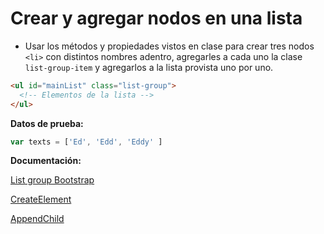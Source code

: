 # Crear y agregar nodos en una lista 

- Usar los métodos y propiedades vistos en clase para crear tres nodos `<li>` con distintos nombres adentro, agregarles a cada uno la clase `list-group-item` y agregarlos a la lista provista uno por uno.

```html
<ul id="mainList" class="list-group">
  <!-- Elementos de la lista -->
</ul>
```

**Datos de prueba:**

```js
var texts = ['Ed', 'Edd', 'Eddy' ]
```

**Documentación:**

[List group Bootstrap](https://getbootstrap.com/docs/4.1/components/list-group/)

[CreateElement](https://developer.mozilla.org/en-US/docs/Web/API/Document/createElement)

[AppendChild](https://developer.mozilla.org/en-US/docs/Web/API/Node/appendChild)